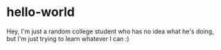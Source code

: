 # hello-world
Hey, I'm just a random college student who has no idea what he's doing, but I'm just trying to learn whatever I can :)
